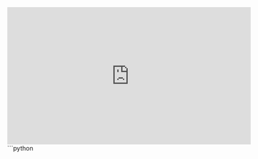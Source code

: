 
<iframe width="560" height="315" 
src="https://video.cs50.io/yec-UUauUV8" 
title="YouTube video player" 
frameborder="0" 
allow="accelerometer; autoplay; clipboard-write; encrypted-media; gyroscope; picture-in-picture" 
allowfullscreen></iframe>
```python

```